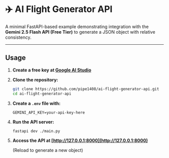 # ✈️ AI Flight Generator API

A minimal FastAPI-based example demonstrating integration with the **Gemini 2.5 Flash API (Free Tier)** to generate a JSON object with relative consistency.

---

## Usage

1. **Create a free key at [Google AI Studio](https://aistudio.google.com/apikey)**
   

2. **Clone the repository:**

   ```bash
   git clone https://github.com/pipe1408/ai-flight-generator-api.git
   cd ai-flight-generator-api
   ```

3. **Create a `.env` file with:**

   ```env
   GEMINI_API_KEY=your-api-key-here
   ```

4. **Run the API server:**

   ```bash
   fastapi dev ./main.py
   ```

5. **Access the API at [http://127.0.0.1:8000](http://127.0.0.1:8000)**

   (Reload to generate a new object)
